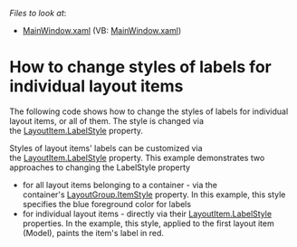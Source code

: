 <!-- default file list -->
*Files to look at*:

* [MainWindow.xaml](./CS/LabelStyle/MainWindow.xaml) (VB: [MainWindow.xaml](./VB/LabelStyle/MainWindow.xaml))
<!-- default file list end -->
# How to change styles of labels for individual layout items


<p>The following code shows how to change the styles of labels for individual layout items, or all of them. The style is changed via the <a href="https://documentation.devexpress.com/#WPF/DevExpressXpfLayoutControlLayoutItem_LabelStyletopic">LayoutItem.LabelStyle</a> property.</p>
<p>Styles of layout items' labels can be customized via the <a href="https://documentation.devexpress.com/#WPF/DevExpressXpfLayoutControlLayoutItem_LabelStyletopic">LayoutItem.LabelStyle</a> property. This example demonstrates two approaches to changing the LabelStyle property

* for all layout items belonging to a container - via the container's <a href="https://documentation.devexpress.com/#WPF/DevExpressXpfLayoutControlLayoutGroup_ItemStyletopic">LayoutGroup.ItemStyle</a> property. In this example, this style specifies the blue foreground color for labels
* for individual layout items - directly via their <a href="https://documentation.devexpress.com/#WPF/DevExpressXpfLayoutControlLayoutItem_LabelStyletopic">LayoutItem.LabelStyle</a> properties. In the example, this style, applied to the first layout item (Model), paints the item's label in red.</p>

<br/>


